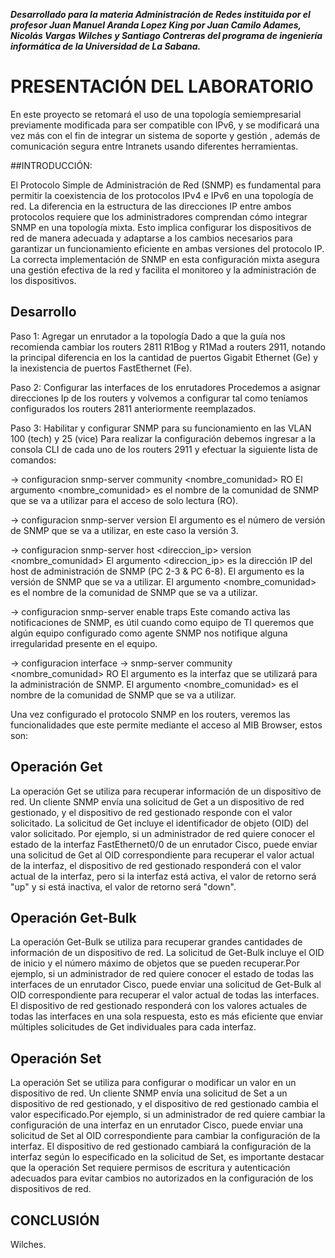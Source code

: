 ***Desarrollado para la materia Administración de Redes instituida por el profesor Juan Manuel Aranda Lopez King por Juan Camilo Adames, Nicolás Vargas Wilches y Santiago Contreras del programa de ingeniería informática de la Universidad de La Sabana.***

# PRESENTACIÓN DEL LABORATORIO

En este proyecto se retomará el uso de una topología semiempresarial previamente modificada para ser compatible con IPv6, y se modificará una vez más con el fin de integrar un sistema de soporte y gestión , además de comunicación segura entre Intranets usando diferentes herramientas.

##INTRODUCCIÓN:

El Protocolo Simple de Administración de Red (SNMP) es fundamental para permitir la coexistencia de los protocolos IPv4 e IPv6 en una topología de red. La diferencia en la estructura de las direcciones IP entre ambos protocolos requiere que los administradores comprendan cómo integrar SNMP en una topología mixta. Esto implica configurar los dispositivos de red de manera adecuada y adaptarse a los cambios necesarios para garantizar un funcionamiento eficiente en ambas versiones del protocolo IP. La correcta implementación de SNMP en esta configuración mixta asegura una gestión efectiva de la red y facilita el monitoreo y la administración de los dispositivos.

## Desarrollo
Paso 1: Agregar un enrutador a la topología
Dado a que la guía nos recomienda cambiar los routers 2811 R1Bog y R1Mad a routers 2911, notando la principal diferencia en los la cantidad de puertos Gigabit Ethernet (Ge) y la inexistencia de puertos FastEthernet (Fe).

Paso 2: Configurar las interfaces de los enrutadores
Procedemos a asignar direcciones Ip de los routers y volvemos a configurar tal como teníamos configurados los routers 2811 anteriormente reemplazados.

Paso 3: Habilitar y configurar SNMP para su funcionamiento en las VLAN 100 (tech) y 25 (vice)
Para realizar la configuración debemos ingresar a la consola CLI de cada uno de los routers 2911 y efectuar la siguiente lista de comandos:

  -> configuracion snmp-server community <nombre_comunidad> RO
El argumento <nombre_comunidad> es el nombre de la comunidad de SNMP que se va a utilizar para el acceso de solo lectura (RO).

  -> configuracion snmp-server version <version>
El argumento <version> es el número de versión de SNMP que se va a utilizar, en este caso la versión 3.
  
  -> configuracion snmp-server host <direccion_ip> version <version> <nombre_comunidad>
El argumento <direccion_ip> es la dirección IP del host de administración de SNMP (PC 2-3 & PC 6-8). El argumento <version> es la versión de SNMP que se va a utilizar. El argumento <nombre_comunidad> es el nombre de la comunidad de SNMP que se va a utilizar.
  
  -> configuracion snmp-server enable traps
Este comando activa las notificaciones de SNMP, es útil cuando como equipo de TI queremos que algún equipo configurado como agente SNMP nos notifique alguna irregularidad presente en el equipo.
  
  -> configuracion interface <interface>
  -> snmp-server community <nombre_comunidad> RO
El argumento <interface> es la interfaz que se utilizará para la administración de SNMP. El argumento <nombre_comunidad> es el nombre de la comunidad de SNMP que se va a utilizar.
  
Una vez configurado el protocolo SNMP en los routers, veremos las funcionalidades que este permite mediante el acceso al MIB Browser, estos son:
  ## Operación Get
La operación Get se utiliza para recuperar información de un dispositivo de red. Un cliente SNMP envía una solicitud de Get a un dispositivo de red gestionado, y el dispositivo de red gestionado responde con el valor solicitado. La solicitud de Get incluye el identificador de objeto (OID) del valor solicitado. Por ejemplo, si un administrador de red quiere conocer el estado de la interfaz FastEthernet0/0 de un enrutador Cisco, puede enviar una solicitud de Get al OID correspondiente para recuperar el valor actual de la interfaz, el dispositivo de red gestionado responderá con el valor actual de la interfaz, pero si la interfaz está activa, el valor de retorno será "up" y si está inactiva, el valor de retorno será "down".

  ## Operación Get-Bulk
La operación Get-Bulk se utiliza para recuperar grandes cantidades de información de un dispositivo de red. La solicitud de Get-Bulk incluye el OID de inicio y el número máximo de objetos que se pueden recuperar.Por ejemplo, si un administrador de red quiere conocer el estado de todas las interfaces de 
un enrutador Cisco, puede enviar una solicitud de Get-Bulk al OID correspondiente para recuperar el valor actual de todas las interfaces.
El dispositivo de red gestionado responderá con los valores actuales de todas las interfaces en una sola respuesta, esto es más eficiente que enviar múltiples solicitudes de Get individuales para cada interfaz.

 ## Operación Set
La operación Set se utiliza para configurar o modificar un valor en un dispositivo de red. Un cliente SNMP envía una solicitud de Set a un dispositivo de red gestionado, y el dispositivo de red gestionado cambia el valor especificado.Por ejemplo, si un administrador de red quiere cambiar la configuración 
de una interfaz en un enrutador Cisco, puede enviar una solicitud de Set al OID correspondiente para cambiar la configuración de la interfaz.
El dispositivo de red gestionado cambiará la configuración de la interfaz según lo especificado en la solicitud de Set, es importante destacar que la operación Set requiere permisos de escritura y autenticación adecuados para evitar cambios no autorizados en la configuración de los dispositivos de red.
  
  ## CONCLUSIÓN 
  Wilches.
